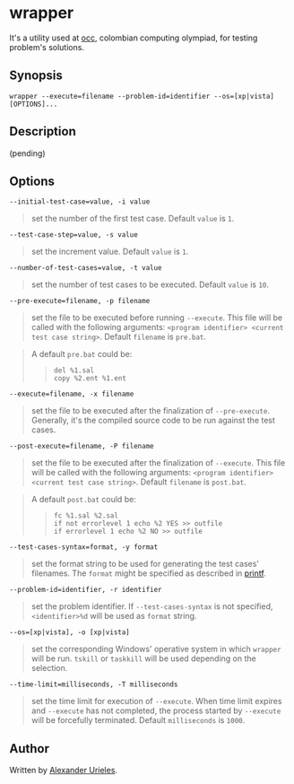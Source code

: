 # wrapper #

It's a utility used at [occ], colombian computing olympiad, for testing problem's solutions.

[occ]: http://olimpia.uan.edu.co/olimpiadas/public/frameset.jsp

## Synopsis ##

    wrapper --execute=filename --problem-id=identifier --os=[xp|vista] [OPTIONS]...

## Description ##

(pending)

## Options ##

    --initial-test-case=value, -i value
> set the number of the first test case. Default `value`  is `1`.

    --test-case-step=value, -s value
> set the increment value. Default `value` is `1`.

    --number-of-test-cases=value, -t value
> set the number of test cases to be executed. Default `value` is `10`.

    --pre-execute=filename, -p filename
> set the file to be executed before running `--execute`. This file will be called with the following arguments: `<program identifier> <current test case string>`. Default `filename` is `pre.bat`.

> A default `pre.bat` could be:
> >     del %1.sal
> >     copy %2.ent %1.ent

    --execute=filename, -x filename
> set the file to be executed after the finalization of `--pre-execute`. Generally, it's the compiled source code to be run against the test cases.

    --post-execute=filename, -P filename
> set the file to be executed after the finalization of `--execute`. This file will be called with the following arguments: `<program identifier> <current test case string>`. Default `filename` is `post.bat`.

> A default `post.bat` could be:
> >     fc %1.sal %2.sal
> >     if not errorlevel 1 echo %2 YES >> outfile
> >     if errorlevel 1 echo %2 NO >> outfile

    --test-cases-syntax=format, -y format
> set the format string to be used for generating the test cases' filenames. The `format` might be specified as described in [printf].

[printf]: http://www.cppreference.com/wiki/c/io/printf

    --problem-id=identifier, -r identifier
> set the problem identifier. If `--test-cases-syntax` is not specified, `<identifier>%d` will be used as `format` string.

    --os=[xp|vista], -o [xp|vista]
> set the corresponding Windows' operative system in which `wrapper` will be run. `tskill` or `taskkill` will be used depending on the selection.

    --time-limit=milliseconds, -T milliseconds
> set the time limit for execution of `--execute`. When time limit expires and `--execute` has not completed, the process started by `--execute` will be forcefully terminated. Default `milliseconds` is `1000`.

## Author ##

Written by [Alexander Urieles][aeurielesn].

[aeurielesn]: http://github.com/aeurielesn
